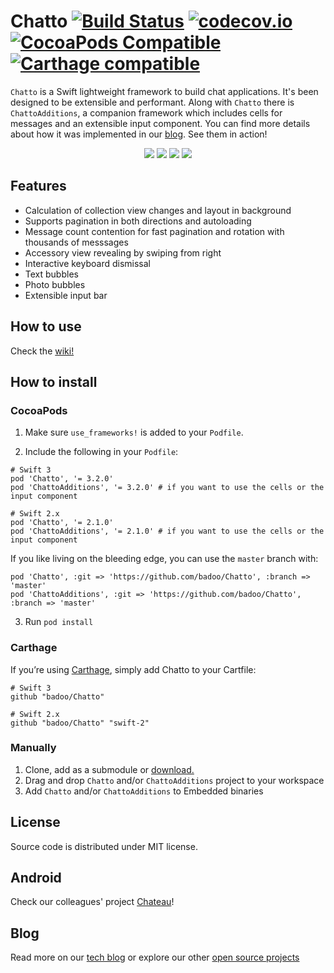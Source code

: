 # Chatto [![Build Status](https://travis-ci.org/badoo/Chatto.svg?branch=master)](https://travis-ci.org/badoo/Chatto) [![codecov.io](https://codecov.io/github/badoo/Chatto/coverage.svg?branch=master)](https://codecov.io/github/badoo/Chatto?branch=master) [![CocoaPods Compatible](https://img.shields.io/cocoapods/v/Chatto.svg)](https://img.shields.io/cocoapods/v/Chatto.svg) [![Carthage compatible](https://img.shields.io/badge/Carthage-compatible-4BC51D.svg?style=flat)](https://github.com/Carthage/Carthage)


`Chatto` is a Swift lightweight framework to build chat applications. It's been designed to be extensible and performant. Along with `Chatto` there is `ChattoAdditions`, a companion framework which includes cells for messages and an extensible input component. You can find more details about how it was implemented in our [blog](https://techblog.badoo.com/blog/2015/12/04/how-we-made-chatto/). See them in action!
<div align="center">
<img src="./readme-images/readme-pic-1.png" />
<img src="./readme-images/readme-pic-2.png" />
<img src="./readme-images/readme-pic-3.png" />
<img src="./readme-images/readme-pic-4.png" />
</div>

## Features
- Calculation of collection view changes and layout in background
- Supports pagination in both directions and autoloading
- Message count contention for fast pagination and rotation with thousands of messsages
- Accessory view revealing by swiping from right
- Interactive keyboard dismissal
- Text bubbles
- Photo bubbles
- Extensible input bar

## How to use

Check the [wiki!](https://github.com/badoo/Chatto/wiki)

## How to install
### CocoaPods

1. Make sure `use_frameworks!` is added to your `Podfile`.

2. Include the following in your `Podfile`:
  ```
  # Swift 3
  pod 'Chatto', '= 3.2.0'
  pod 'ChattoAdditions', '= 3.2.0' # if you want to use the cells or the input component
  ```
  ```
  # Swift 2.x
  pod 'Chatto', '= 2.1.0'
  pod 'ChattoAdditions', '= 2.1.0' # if you want to use the cells or the input component
  ```
If you like living on the bleeding edge, you can use the `master` branch with:
  ```
  pod 'Chatto', :git => 'https://github.com/badoo/Chatto', :branch => 'master'
  pod 'ChattoAdditions', :git => 'https://github.com/badoo/Chatto', :branch => 'master'
  ```
3. Run `pod install`

### Carthage

If you’re using [Carthage](https://github.com/Carthage/Carthage#if-youre-building-for-ios-tvos-or-watchos), simply add Chatto to your Cartfile:
```
# Swift 3
github "badoo/Chatto"
```
```
# Swift 2.x
github "badoo/Chatto" "swift-2"
```

### Manually

1. Clone, add as a submodule or [download.](https://github.com/badoo/Chatto/archive/master.zip)
2. Drag and drop `Chatto` and/or `ChattoAdditions` project to your workspace
3. Add `Chatto` and/or `ChattoAdditions` to Embedded binaries

## License
Source code is distributed under MIT license.

## Android
Check our colleagues' project [Chateau]( https://github.com/badoo/Chateau)!

## Blog
Read more on our [tech blog](http://techblog.badoo.com/) or explore our other [open source projects](https://github.com/badoo)
